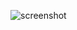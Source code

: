 ![screenshot](https://github.com/m4xshen/dotfiles/assets/74842863/6bc338ed-cca6-4ca0-b28f-99f591107981)
